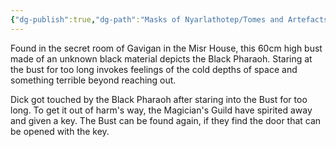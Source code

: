 ```yaml
---
{"dg-publish":true,"dg-path":"Masks of Nyarlathotep/Tomes and Artefacts/England/Bust of the Black Pharaoh.md","permalink":"/masks-of-nyarlathotep/tomes-and-artefacts/england/bust-of-the-black-pharaoh/","tags":["TTRPG/Games/MoN"]}
---
```


Found in the secret room of Gavigan in the Misr House, this 60cm high bust made of an unknown black material depicts the Black Pharaoh. Staring at the bust for too long invokes feelings of the cold depths of space and something terrible beyond reaching out.

Dick got touched by the Black Pharaoh after staring into the Bust for too long. To get it out of harm's way, the Magician's Guild have spirited away and given a key. The Bust can be found again, if they find the door that can be opened with the key.
